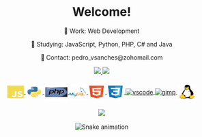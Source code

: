 <h1 align="center">Welcome!</h1>
<div align="center">
  <p>🔭 Work: Web Development</p>
  <p>🌱 Studying: JavaScript, Python, PHP, C# and Java</p>
  <p>📧 Contact: pedro_vsanches@zohomail.com</p>
</div>

<div align="center">
  <a href="https://github.com/yanmada">
  <img height="180em" src="https://github-readme-stats.vercel.app/api?username=yanmada&show_icons=true&theme=radical&include_all_commits=true&count_private=true"/>
  <img height="180em" src="https://github-readme-stats.vercel.app/api/top-langs/?username=yanmada&layout=compact&langs_count=7&theme=radical"/>
</div>
  
<div style="display: inline_block" align="center"><br>
  <img align="center" alt="JavaScript" height="30" width="40" src="https://raw.githubusercontent.com/devicons/devicon/master/icons/javascript/javascript-plain.svg">
  <img align="center" alt="Python" height="30" width="40" src="https://raw.githubusercontent.com/devicons/devicon/master/icons/python/python-original.svg">
  <img align="center" alt="PHP" height="45" width="55" src="https://raw.githubusercontent.com/devicons/devicon/master/icons/php/php-original.svg">
  <img align="center" alt="mysql" height="40" width="40" src="https://raw.githubusercontent.com/devicons/devicon/master/icons/mysql/mysql-original-wordmark.svg"/>
  <img align="center" alt="HTML" height="30" width="40" src="https://raw.githubusercontent.com/devicons/devicon/master/icons/html5/html5-original.svg">
  <img align="center" alt="CSS" height="30" width="40" src="https://raw.githubusercontent.com/devicons/devicon/master/icons/css3/css3-original.svg">
  <img align="center" alt="vscode" height="35" width="35" src="https://cdn.jsdelivr.net/gh/devicons/devicon/icons/vscode/vscode-original.svg"/>
  <img align="center" alt="gimp" height="35px" width="30px" src="https://cdn.jsdelivr.net/gh/devicons/devicon/icons/gimp/gimp-original.svg"/>
  <img align="center" alt="linux" height="35px" width="45px" src="https://raw.githubusercontent.com/devicons/devicon/master/icons/linux/linux-original.svg">
</div><br>
  
<div align="center">
   <a href="#" target="_blank"><img src="https://img.shields.io/badge/-LinkedIn-%230077B5?style=for-the-badge&logo=linkedin&logoColor=white" target="_blank"></a>
  
   ![Snake animation](https://github.com/yanmada/yanmada/blob/output/github-contribution-grid-snake.svg)  
  
</div>
